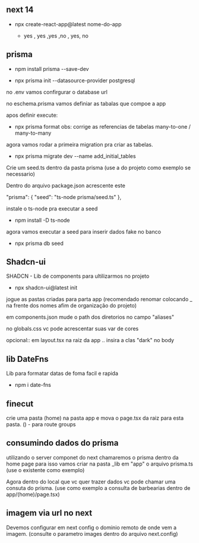 ## next 14

- npx create-react-app@latest nome-do-app

  - yes , yes ,yes ,no , yes, no


## prisma

- npm install prisma --save-dev

- npx prisma init --datasource-provider postgresql

no .env vamos confirgurar o database url

no eschema.prisma vamos definiar as tabalas que compoe a app

apos definir execute:
- npx prisma format
obs: corrige as referencias de tabelas many-to-one / many-to-many

agora vamos rodar a primeira migration pra criar as tabelas.

- npx prisma migrate dev --name add_initial_tables

Crie um seed.ts dentro da pasta prisma
(use a do projeto como exemplo se necessario)

Dentro do arquivo package.json acrescente este

 "prisma": {
    "seed": "ts-node prisma/seed.ts"
  },

instale o ts-node pra executar a seed

 - npm install -D ts-node

agora vamos executar a seed para inserir dados fake no banco

- npx prisma db seed

## Shadcn-ui

SHADCN - Lib de components para ultilizarmos no projeto

- npx shadcn-ui@latest init

jogue as pastas criadas para parta app
(recomendado renomar colocando _ na frente dos nomes afim de organização do projeto)

em components.json mude o path dos diretorios no campo "aliases"

no globals.css vc pode acrescentar suas var de cores

opcional:: em layout.tsx na raiz da app .. insira a clas "dark" no body 

## lib DateFns
Lib para formatar datas de foma facil e rapida
- npm i date-fns

## finecut

crie uma pasta (home) na pasta app e mova o page.tsx da raiz para esta pasta.
() - para route groups

## consumindo dados do prisma

utilizando o server componet do next chamaremos o prisma dentro da home page
para isso vamos criar na pasta _lib em "app" o arquivo prisma.ts
(use o existente como exemplo)

Agora dentro do local que vc quer trazer dados vc pode chamar uma consuta do prisma.
(use como exemplo a consulta de barbearias dentro de app/(home)/page.tsx)

## imagem via url no next

Devemos configurar em next config o dominio remoto de onde vem a imagem.
(consulte o parametro images dentro do arquivo next.config)

